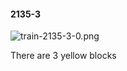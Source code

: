 #### 2135-3
![train-2135-3-0.png](https://github.com/lil-lab/nlvr/raw/master/nlvr/train/images/37/train-2135-3-0.png "train-2135-3-0.png")

There are 3 yellow blocks